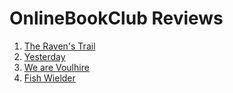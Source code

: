 # OnlineBookClub Reviews

1. [The Raven's Trail](https://forums.onlinebookclub.org/viewtopic.php?p=1659591#p1659591)
2. [Yesterday](https://forums.onlinebookclub.org/viewtopic.php?f=44&t=184705)
3. [We are Voulhire](https://forums.onlinebookclub.org/viewtopic.php?f=21&t=186608)
4. [Fish Wielder](https://forums.onlinebookclub.org/viewtopic.php?f=21&t=190323)

